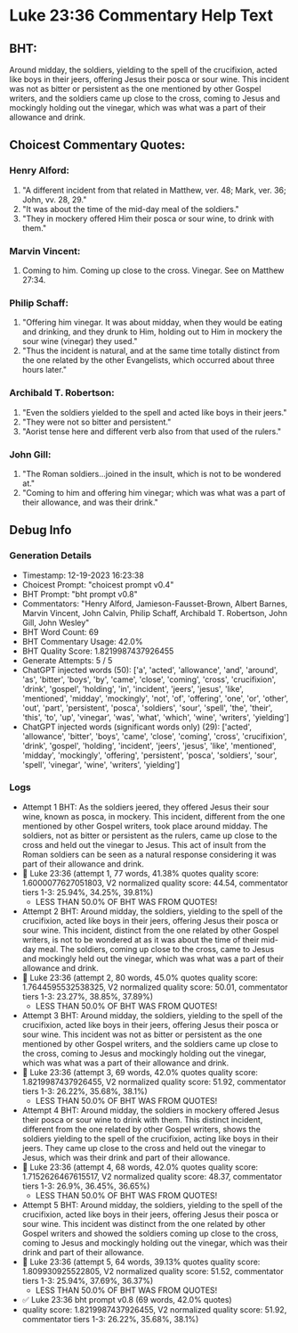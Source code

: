 # Luke 23:36 Commentary Help Text

## BHT:
Around midday, the soldiers, yielding to the spell of the crucifixion, acted like boys in their jeers, offering Jesus their posca or sour wine. This incident was not as bitter or persistent as the one mentioned by other Gospel writers, and the soldiers came up close to the cross, coming to Jesus and mockingly holding out the vinegar, which was what was a part of their allowance and drink.

## Choicest Commentary Quotes:
### Henry Alford:
1. "A different incident from that related in Matthew, ver. 48; Mark, ver. 36; John, vv. 28, 29."
2. "It was about the time of the mid-day meal of the soldiers."
3. "They in mockery offered Him their posca or sour wine, to drink with them."

### Marvin Vincent:
1. Coming to him. Coming up close to the cross. 
Vinegar. See on Matthew 27:34.


### Philip Schaff:
1. "Offering him vinegar. It was about midday, when they would be eating and drinking, and they drunk to Him, holding out to Him in mockery the sour wine (vinegar) they used."
2. "Thus the incident is natural, and at the same time totally distinct from the one related by the other Evangelists, which occurred about three hours later."

### Archibald T. Robertson:
1. "Even the soldiers yielded to the spell and acted like boys in their jeers."
2. "They were not so bitter and persistent."
3. "Aorist tense here and different verb also from that used of the rulers."

### John Gill:
1. "The Roman soldiers...joined in the insult, which is not to be wondered at." 
2. "Coming to him and offering him vinegar; which was what was a part of their allowance, and was their drink."


## Debug Info
### Generation Details
- Timestamp: 12-19-2023 16:23:38
- Choicest Prompt: "choicest prompt v0.4"
- BHT Prompt: "bht prompt v0.8"
- Commentators: "Henry Alford, Jamieson-Fausset-Brown, Albert Barnes, Marvin Vincent, John Calvin, Philip Schaff, Archibald T. Robertson, John Gill, John Wesley"
- BHT Word Count: 69
- BHT Commentary Usage: 42.0%
- BHT Quality Score: 1.8219987437926455
- Generate Attempts: 5 / 5
- ChatGPT injected words (50):
	['a', 'acted', 'allowance', 'and', 'around', 'as', 'bitter', 'boys', 'by', 'came', 'close', 'coming', 'cross', 'crucifixion', 'drink', 'gospel', 'holding', 'in', 'incident', 'jeers', 'jesus', 'like', 'mentioned', 'midday', 'mockingly', 'not', 'of', 'offering', 'one', 'or', 'other', 'out', 'part', 'persistent', 'posca', 'soldiers', 'sour', 'spell', 'the', 'their', 'this', 'to', 'up', 'vinegar', 'was', 'what', 'which', 'wine', 'writers', 'yielding']
- ChatGPT injected words (significant words only) (29):
	['acted', 'allowance', 'bitter', 'boys', 'came', 'close', 'coming', 'cross', 'crucifixion', 'drink', 'gospel', 'holding', 'incident', 'jeers', 'jesus', 'like', 'mentioned', 'midday', 'mockingly', 'offering', 'persistent', 'posca', 'soldiers', 'sour', 'spell', 'vinegar', 'wine', 'writers', 'yielding']

### Logs
- Attempt 1 BHT: As the soldiers jeered, they offered Jesus their sour wine, known as posca, in mockery. This incident, different from the one mentioned by other Gospel writers, took place around midday. The soldiers, not as bitter or persistent as the rulers, came up close to the cross and held out the vinegar to Jesus. This act of insult from the Roman soldiers can be seen as a natural response considering it was part of their allowance and drink.
- 🔄 Luke 23:36 (attempt 1, 77 words, 41.38% quotes quality score: 1.6000077627051803, V2 normalized quality score: 44.54, commentator tiers 1-3: 25.94%, 34.25%, 39.81%) 
	- LESS THAN 50.0% OF BHT WAS FROM QUOTES!
- Attempt 2 BHT: Around midday, the soldiers, yielding to the spell of the crucifixion, acted like boys in their jeers, offering Jesus their posca or sour wine. This incident, distinct from the one related by other Gospel writers, is not to be wondered at as it was about the time of their mid-day meal. The soldiers, coming up close to the cross, came to Jesus and mockingly held out the vinegar, which was what was a part of their allowance and drink.
- 🔄 Luke 23:36 (attempt 2, 80 words, 45.0% quotes quality score: 1.7644595532538325, V2 normalized quality score: 50.01, commentator tiers 1-3: 23.27%, 38.85%, 37.89%) 
	- LESS THAN 50.0% OF BHT WAS FROM QUOTES!
- Attempt 3 BHT: Around midday, the soldiers, yielding to the spell of the crucifixion, acted like boys in their jeers, offering Jesus their posca or sour wine. This incident was not as bitter or persistent as the one mentioned by other Gospel writers, and the soldiers came up close to the cross, coming to Jesus and mockingly holding out the vinegar, which was what was a part of their allowance and drink.
- 🔄 Luke 23:36 (attempt 3, 69 words, 42.0% quotes quality score: 1.8219987437926455, V2 normalized quality score: 51.92, commentator tiers 1-3: 26.22%, 35.68%, 38.1%) 
	- LESS THAN 50.0% OF BHT WAS FROM QUOTES!
- Attempt 4 BHT: Around midday, the soldiers in mockery offered Jesus their posca or sour wine to drink with them. This distinct incident, different from the one related by other Gospel writers, shows the soldiers yielding to the spell of the crucifixion, acting like boys in their jeers. They came up close to the cross and held out the vinegar to Jesus, which was their drink and part of their allowance.
- 🔄 Luke 23:36 (attempt 4, 68 words, 42.0% quotes quality score: 1.7152626467615517, V2 normalized quality score: 48.37, commentator tiers 1-3: 26.9%, 36.45%, 36.65%) 
	- LESS THAN 50.0% OF BHT WAS FROM QUOTES!
- Attempt 5 BHT: Around midday, the soldiers, yielding to the spell of the crucifixion, acted like boys in their jeers, offering Jesus their posca or sour wine. This incident was distinct from the one related by other Gospel writers and showed the soldiers coming up close to the cross, coming to Jesus and mockingly holding out the vinegar, which was their drink and part of their allowance.
- 🔄 Luke 23:36 (attempt 5, 64 words, 39.13% quotes quality score: 1.809930925522805, V2 normalized quality score: 51.52, commentator tiers 1-3: 25.94%, 37.69%, 36.37%) 
	- LESS THAN 50.0% OF BHT WAS FROM QUOTES!
- ✅ Luke 23:36 bht prompt v0.8 (69 words, 42.0% quotes)
- quality score: 1.8219987437926455, V2 normalized quality score: 51.92, commentator tiers 1-3: 26.22%, 35.68%, 38.1%)